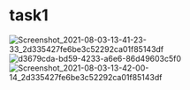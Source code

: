 # task1
![Screenshot_2021-08-03-13-41-23-33_2d335427fe6be3c52292ca01f85143df](https://user-images.githubusercontent.com/69674844/128010147-234ccc11-de27-4170-94d1-59989cf44622.jpg)
![d3679cda-bd59-4233-a6e6-86d49603c5f0](https://user-images.githubusercontent.com/69674844/128019183-6d83200e-7217-417e-838b-c37fc34dc3bf.jpg)
![Screenshot_2021-08-03-13-42-00-14_2d335427fe6be3c52292ca01f85143df](https://user-images.githubusercontent.com/69674844/128010681-df335439-fc34-43dd-afd7-6a8121c72adf.jpg)
